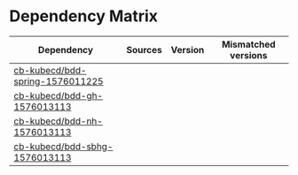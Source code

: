# Dependency Matrix

Dependency | Sources | Version | Mismatched versions
---------- | ------- | ------- | -------------------
[cb-kubecd/bdd-spring-1576011225](https://github.com/cb-kubecd/bdd-spring-1576011225.git) |  | []() | 
[cb-kubecd/bdd-gh-1576013113](https://github.com/cb-kubecd/bdd-gh-1576013113.git) |  | []() | 
[cb-kubecd/bdd-nh-1576013113](https://github.com/cb-kubecd/bdd-nh-1576013113.git) |  | []() | 
[cb-kubecd/bdd-sbhg-1576013113](https://github.com/cb-kubecd/bdd-sbhg-1576013113.git) |  | []() | 
